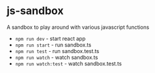 # js-sandbox

A sandbox to play around with various javascript functions

- `npm run dev` - start react app
- `npm run start` - run sandbox.ts
- `npm run test` - run sandbox.test.ts
- `npm run watch` - watch sandbox.ts
- `npm run watch:test` - watch sandbox.test.ts
